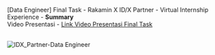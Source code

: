[Data Engineer] Final Task - Rakamin X ID/X Partner - Virtual Internship Experience - **Summary**<br>
Video Presentasi - <a href="https://drive.google.com/file/d/1ai8aZw6G733NQg5OPL8W6_41WS_l_5i6/view?usp=sharing">Link Video Presentasi Final Task</a><br><br>

![IDX_Partner-Data Engineer](https://github.com/raihankemmy/IDX_Partners-Data_Engineer/assets/60603057/e92b7d04-bda3-4c9f-92f9-fc21c452a94a)

